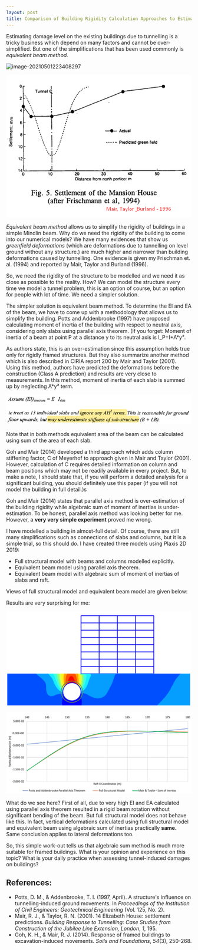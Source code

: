 ```yaml
---
layout: post
title: Comparison of Building Rigidity Calculation Approaches to Estimate Tunnelling-induced Deformations
---
```


Estimating damage level on the existing buildings due to tunnelling is a tricky business which depend on many factors and cannot be over-simplified. But one of the simplifications that has been used commonly is *equivalent beam method.*

![image-20210501223408297](C:\Users\BD\Documents\GitHub\berkdemir.github.io\images\image-20210501223408297.png)

![BuildingRigidity-1](../images/BuildingRigidity-1.png)

*Equivalent beam method* allows us to simplify the rigidity of buildings in a simple Mindlin beam. Why do we need the rigidity of the building to come into our numerical models? We have many evidences that show us *greenfield deformations* (which are deformations due to tunnelling on level ground without any structure.) are much higher and narrower than building deformations caused by tunnelling. One evidence is given my Frischman et. al. (1994) and reported by Mair, Taylor and Burland (1996).

So, we need the rigidity of the structure to be modelled and we need it as close as possible to the reality. How? We can model the structure every time we model a tunnel problem, this is an option of course, but an option for people with lot of time. We need a simpler solution.

The simpler solution is equivalent beam method. To determine the EI and EA of the beam, we have to come up with a methodology that allows us to simplify the building. Potts and Addenbrooke (1997) have proposed calculating moment of inertia of the building with respect to neutral axis, considering only slabs using parallel axis theorem. (If you forget: Moment of inertia of a beam at point P at a distance y to its neutral axis is I_P=I+A*y².

As authors state, this is an over-estimation since this assumption holds true only for rigidly framed structures. But they also summarize another method which is also described in CIRIA report 200 by Mair and Taylor (2001). Using this method, authors have predicted the deformations before the construction (Class A prediction) and results are very close to measurements. In this method, moment of inertia of each slab is summed up by neglecting A*y² term.

![image-20210501214235559](../images/BuildingRigidity-2.png)

Note that in both methods equivalent area of the beam can be calculated using sum of the area of each slab.

Goh and Mair (2014) developed a third approach which adds column stiffening factor, C of Meyerhof to approach given in Mair and Taylor (2001). However, calculation of C requires detailed information on column and beam positions which may not be readily available in every project. But, to make a note, I should state that, if you will perform a detailed analysis for a significant building, you should definitely use this paper (if you will not model the building in full detail.)s

Goh and Mair (2014) states that parallel axis method is over-estimation of the building rigidity while algebraic sum of moment of inertias is under-estimation. To be honest, parallel axis method was looking better for me. However, a **very very simple experiment** proved me wrong.

I have modelled a building in almost-full detail. Of course, there are still many simplifications such as connections of slabs and columns, but it is a simple trial, so this should do. I have created three models using Plaxis 2D 2019:

- Full structural model with beams and columns modelled explicitly.
- Equivalent beam model using parallel axis theorem.
- Equivalent beam model with algebraic sum of moment of inertias of slabs and raft.

Views of full structural model and equivalent beam model are given below:

Results are very surprising for me:

![image-20210501214422935](../images/BuildingRigidity-4.png)

![image-20210501214300052](../images/BuildingRigidity-3.png)

What do we see here? First of all, due to very high EI and EA calculated using parallel axis theorem resulted in a rigid beam rotation without significant bending of the beam. But full structural model does not behave like this. In fact, vertical deformations calculated using full structural model and equivalent beam using algebraic sum of inertias practically **same.** Same conclusion applies to lateral deformations too.

So, this simple work-out tells us that algebraic sum method is much more suitable for framed buildings. What is your opinion and experience on this topic? What is your daily practice when assessing tunnel-induced damages on buildings?

## References:

- Potts, D. M., & Addenbrooke, T. I. (1997, April). A structure's influence on tunnelling-induced ground movements. In *Proceedings of the Institution of Civil Engineers: Geotechnical Engineering* (Vol. 125, No. 2).
- Mair, R. J., & Taylor, R. N. (2001). 14 Elizabeth House: settlement predictions. *Building Response to Tunnelling: Case Studies from Construction of the Jubilee Line Extension, London*, *1*, 195.
- Goh, K. H., & Mair, R. J. (2014). Response of framed buildings to excavation-induced movements. *Soils and Foundations*, *54*(3), 250-268.